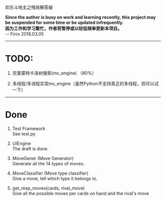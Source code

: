 欢乐斗地主之残局解答器

**Since the author is busy on work and learning recently, this project may be suspended for some time or be updated infrequently.**   
**因为工作和学习繁忙，作者将暂停或以较低频率更新本项目。**  
-- Finix 2018.03.05

--------------------------------------------------------------------------
# TODO:  
1. 完善蒙特卡洛树搜索(mc_engine) （80%）

2. 多线程/多进程实现mc_engine（虽然Python不支持真正的多线程，但可以试一下）

--------------------------------------------------------------------------
# Done

1. Test Framework  
   See test.py

2. UIEngine  
   The draft is done.

3. MoveGener (Move Generator)  
   Generate all the 14 types of moves.
   
4. MoveClassifier (Move type classifier)  
   Give a move, tell which type it belongs to.

5. get_resp_moves(cards, rival_move)  
   Give all the possible moves per cards on hand and the rival's move
